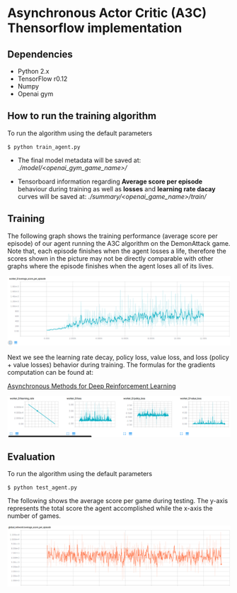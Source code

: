 # Asynchronous Actor Critic (A3C) Thensorflow implementation

## Dependencies
- Python 2.x
- TensorFlow r0.12
- Numpy
- Openai gym

## How to run the training algorithm
To run the algorithm using the default parameters

```
$ python train_agent.py
```

- The final model metadata will be saved at:
*./model/\<openai_gym_game_name\>/*

- Tensorboard information regarding **Average score per episode** behaviour during training as well as **losses** and **learning rate dacay** curves will be saved at: *./summary/\<openai_game_name\>/train/*

## Training

The following graph shows the training performance (average score per episode) of our agent running the A3C algorithm on the DemonAttack game.
Note that, each episode finishes when the agent losses a life, therefore the scores shown in the picture may not be directly comparable with other graphs where the episode finishes when the agent loses all of its lives.

![Average score per episode](./results/average_score_per_episode.png)

Next we see the learning rate decay, policy loss, value loss, and loss (policy + value losses) behavior during training. The formulas for the gradients computation can be found at:

[Asynchronous Methods for Deep Reinforcement Learning](https://arxiv.org/abs/1602.01783)

![Training variables](./results/tensorboard.png)

## Evaluation

To run the algorithm using the default parameters

```
$ python test_agent.py
```

The following shows the average score per game during testing. The y-axis represents the total score the agent accomplished while the x-axis the number of games.

![Average score per episode](./results/average_score_per_game_testing.png)
